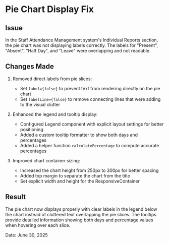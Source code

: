 # Pie Chart Display Fix

## Issue
In the Staff Attendance Management system's Individual Reports section, the pie chart was not displaying labels correctly. The labels for "Present", "Absent", "Half Day", and "Leave" were overlapping and not readable.

## Changes Made

1. Removed direct labels from pie slices:
   - Set `label={false}` to prevent text from rendering directly on the pie chart
   - Set `labelLine={false}` to remove connecting lines that were adding to the visual clutter

2. Enhanced the legend and tooltip display:
   - Configured Legend component with explicit layout settings for better positioning
   - Added a custom tooltip formatter to show both days and percentages
   - Added a helper function `calculatePercentage` to compute accurate percentages

3. Improved chart container sizing:
   - Increased the chart height from 250px to 300px for better spacing
   - Added top margin to separate the chart from the title
   - Set explicit width and height for the ResponsiveContainer

## Result
The pie chart now displays properly with clear labels in the legend below the chart instead of cluttered text overlapping the pie slices. The tooltips provide detailed information showing both days and percentage values when hovering over each slice.

Date: June 30, 2025
